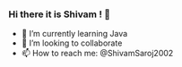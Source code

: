 ### Hi there it is Shivam ! 👋

- 🌱 I’m currently learning Java
- 👯 I’m looking to collaborate 
- 📫 How to reach me: @ShivamSaroj2002
